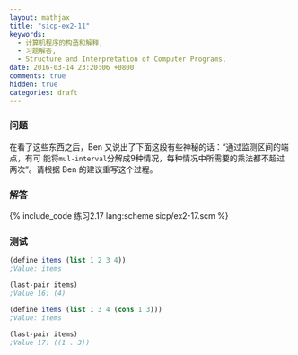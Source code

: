 ```yaml
---
layout: mathjax
title: "sicp-ex2-11"
keywords:
  - 计算机程序的构造和解释,
  - 习题解答,
  - Structure and Interpretation of Computer Programs,
date: 2016-03-14 23:20:06 +0800
comments: true
hidden: true
categories: draft
---
```


### 问题

在看了这些东西之后，Ben 又说出了下面这段有些神秘的话：“通过监测区间的端点，有可
能将`mul-interval`分解成9种情况，每种情况中所需要的乘法都不超过两次”。请根据 Ben
的建议重写这个过程。

### 解答

{% include_code 练习2.17 lang:scheme sicp/ex2-17.scm %}

### 测试

``` scheme
(define items (list 1 2 3 4))
;Value: items

(last-pair items)
;Value 16: (4)

(define items (list 1 3 4 (cons 1 3)))
;Value: items

(last-pair items)
;Value 17: ((1 . 3))
```
